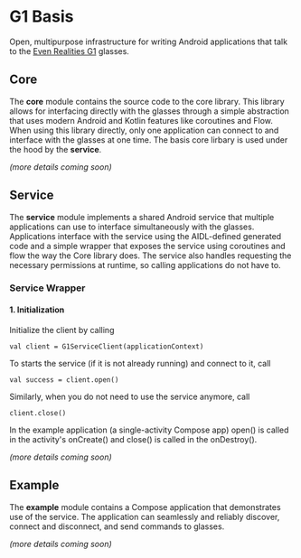 # G1 Basis
Open, multipurpose infrastructure for writing Android applications that talk to the [Even Realities G1](https://www.evenrealities.com/g1) glasses.

## Core
The **core** module contains the source code to the core library. 
This library allows for interfacing directly with the glasses through a simple abstraction that uses modern Android and Kotlin features like coroutines and Flow. 
When using this library directly, only one application can connect to and interface with the glasses at one time. The basis core lirbary is used under the hood by the **service**.

*(more details coming soon)*

## Service
The **service** module implements a shared Android service that multiple applications can use to interface simultaneously with the glasses.  
Applications interface with the service using the AIDL-defined generated code and a simple wrapper that exposes the service using coroutines and flow the way the Core library does.
The service also handles requesting the necessary permissions at runtime, so calling applications do not have to.

### Service Wrapper

#### 1. Initialization

Initialize the client by calling

```
val client = G1ServiceClient(applicationContext)
```

To starts the service (if it is not already running) and connect to it, call

```
val success = client.open()
```

Similarly, when you do not need to use the service anymore, call

```
client.close()
```

In the example application (a single-activity Compose app) open() is called in the activity's onCreate() and close() is called in the onDestroy().



*(more details coming soon)*

## Example
The **example** module contains a Compose application that demonstrates use of the service. 
The application can seamlessly and reliably discover, connect and disconnect, and send commands to glasses.

*(more details coming soon)*
